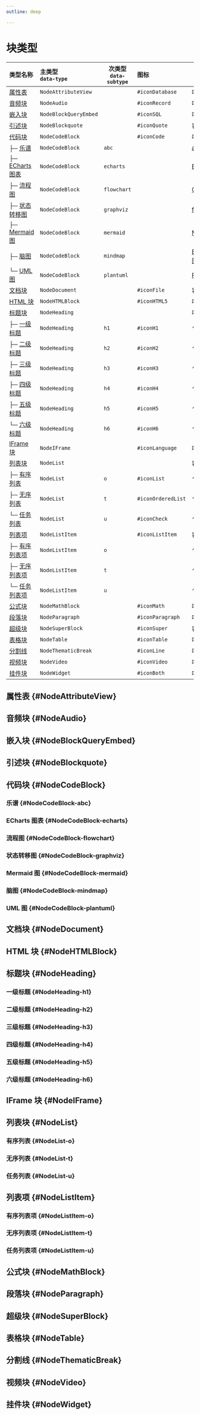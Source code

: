 ```yaml
---
outline: deep

---
```


# 块类型

| 类型名称                                  | 主类型 <br/> `data-type` | 次类型 <br/> `data-subtype` | 图标               | 备注                                                                              |
| :---------------------------------------- | :----------------------- | --------------------------- | :----------------- | --------------------------------------------------------------------------------- |
| [属性表](#NodeAttributeView)              | `NodeAttributeView`      |                             | `#iconDatabase`    | 叶子块                                                                            |
| [音频块](#NodeAudio)                      | `NodeAudio`              |                             | `#iconRecord`      | 叶子块                                                                            |
| [嵌入块](#NodeBlockQueryEmbed)            | `NodeBlockQueryEmbed`    |                             | `#iconSQL`         | 叶子块                                                                            |
| [引述块](#NodeBlockquote)                 | `NodeBlockquote`         |                             | `#iconQuote`       | 容器块                                                                            |
| [代码块](#NodeCodeBlock)                  | `NodeCodeBlock`          |                             | `#iconCode`        | 叶子块                                                                            |
| ├─ [乐谱](#NodeCodeBlock-abc)             | `NodeCodeBlock`          | `abc`                       |                    | [abcjs](https://paulrosen.github.io/abcjs/)                                       |
| ├─ [ECharts 图表](#NodeCodeBlock-echarts) | `NodeCodeBlock`          | `echarts`                   |                    | [ECharts](https://echarts.apache.org/zh/index.html)                               |
| ├─ [流程图](#NodeCodeBlock-flowchart)     | `NodeCodeBlock`          | `flowchart`                 |                    | [Graphviz](https://graphviz.org)                                                  |
| ├─ [状态转移图](#NodeCodeBlock-graphviz)  | `NodeCodeBlock`          | `graphviz`                  |                    | [flowchart.js](https://flowchart.js.org/)                                         |
| ├─ [Mermaid 图](#NodeCodeBlock-mermaid)   | `NodeCodeBlock`          | `mermaid`                   |                    | [Mermaid](https://mermaid.js.org/)                                                |
| ├─ [脑图](#NodeCodeBlock-mindmap)         | `NodeCodeBlock`          | `mindmap`                   |                    | [ECharts 树图](https://echarts.apache.org/examples/zh/index.html#chart-type-tree) |
| └─ [UML 图](#NodeCodeBlock-plantuml)      | `NodeCodeBlock`          | `plantuml`                  |                    | [PlantUML](https://plantuml.com)                                                  |
| [文档块](#NodeDocument)                   | `NodeDocument`           |                             | `#iconFile`        | 容器块                                                                            |
| [HTML 块](#NodeHTMLBlock)                 | `NodeHTMLBlock`          |                             | `#iconHTML5`       | 叶子块                                                                            |
| [标题块](#NodeHeading)                    | `NodeHeading`            |                             |                    | 叶子块                                                                            |
| ├─ [一级标题](#NodeHeading-h1)            | `NodeHeading`            | `h1`                        | `#iconH1`          | ↑                                                                                 |
| ├─ [二级标题](#NodeHeading-h2)            | `NodeHeading`            | `h2`                        | `#iconH2`          | ↑                                                                                 |
| ├─ [三级标题](#NodeHeading-h3)            | `NodeHeading`            | `h3`                        | `#iconH3`          | ↑                                                                                 |
| ├─ [四级标题](#NodeHeading-h4)            | `NodeHeading`            | `h4`                        | `#iconH4`          | ↑                                                                                 |
| ├─ [五级标题](#NodeHeading-h5)            | `NodeHeading`            | `h5`                        | `#iconH5`          | ↑                                                                                 |
| └─ [六级标题](#NodeHeading-h6)            | `NodeHeading`            | `h6`                        | `#iconH6`          | ↑                                                                                 |
| [IFrame 块](#NodeIFrame)                  | `NodeIFrame`             |                             | `#iconLanguage`    | 叶子块                                                                            |
| [列表块](#NodeList)                       | `NodeList`               |                             |                    | 容器块                                                                            |
| ├─ [有序列表](#NodeList-o)                | `NodeList`               | `o`                         | `#iconList`        | ↑                                                                                 |
| ├─ [无序列表](#NodeList-t)                | `NodeList`               | `t`                         | `#iconOrderedList` | ↑                                                                                 |
| └─ [任务列表](#NodeList-u)                | `NodeList`               | `u`                         | `#iconCheck`       | ↑                                                                                 |
| [列表项](#NodeListItem)                   | `NodeListItem`           |                             | `#iconListItem`    | 容器块                                                                            |
| ├─ [有序列表项](#NodeListItem-o)          | `NodeListItem`           | `o`                         |                    | ↑                                                                                 |
| ├─ [无序列表项](#NodeListItem-t)          | `NodeListItem`           | `t`                         |                    | ↑                                                                                 |
| └─ [任务列表项](#NodeListItem-u)          | `NodeListItem`           | `u`                         |                    | ↑                                                                                 |
| [公式块](#NodeMathBlock)                  | `NodeMathBlock`          |                             | `#iconMath`        | 叶子块                                                                            |
| [段落块](#NodeParagraph)                  | `NodeParagraph`          |                             | `#iconParagraph`   | 叶子块                                                                            |
| [超级块](#NodeSuperBlock)                 | `NodeSuperBlock`         |                             | `#iconSuper`       | 容器块                                                                            |
| [表格块](#NodeTable)                      | `NodeTable`              |                             | `#iconTable`       | 叶子块                                                                            |
| [分割线](#NodeThematicBreak)              | `NodeThematicBreak`      |                             | `#iconLine`        | 叶子块                                                                            |
| [视频块](#NodeVideo)                      | `NodeVideo`              |                             | `#iconVideo`       | 叶子块                                                                            |
| [挂件块](#NodeWidget)                     | `NodeWidget`             |                             | `#iconBoth`        | 叶子块                                                                            |

## 属性表 {#NodeAttributeView}

## 音频块 {#NodeAudio}

## 嵌入块 {#NodeBlockQueryEmbed}

## 引述块 {#NodeBlockquote}

## 代码块 {#NodeCodeBlock}

### 乐谱 {#NodeCodeBlock-abc}

### ECharts 图表 {#NodeCodeBlock-echarts}

### 流程图 {#NodeCodeBlock-flowchart}

### 状态转移图 {#NodeCodeBlock-graphviz}

### Mermaid 图 {#NodeCodeBlock-mermaid}

### 脑图 {#NodeCodeBlock-mindmap}

### UML 图 {#NodeCodeBlock-plantuml}

## 文档块 {#NodeDocument}

## HTML 块 {#NodeHTMLBlock}

## 标题块 {#NodeHeading}

### 一级标题 {#NodeHeading-h1}

### 二级标题 {#NodeHeading-h2}

### 三级标题 {#NodeHeading-h3}

### 四级标题 {#NodeHeading-h4}

### 五级标题 {#NodeHeading-h5}

### 六级标题 {#NodeHeading-h6}

## IFrame 块 {#NodeIFrame}

## 列表块 {#NodeList}

### 有序列表 {#NodeList-o}

### 无序列表 {#NodeList-t}

### 任务列表 {#NodeList-u}

## 列表项 {#NodeListItem}

### 有序列表项 {#NodeListItem-o}

### 无序列表项 {#NodeListItem-t}

### 任务列表项 {#NodeListItem-u}

## 公式块 {#NodeMathBlock}

## 段落块 {#NodeParagraph}

## 超级块 {#NodeSuperBlock}

## 表格块 {#NodeTable}

## 分割线 {#NodeThematicBreak}

## 视频块 {#NodeVideo}

## 挂件块 {#NodeWidget}
